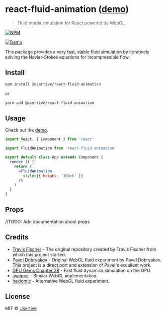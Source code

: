 # react-fluid-animation ([demo](https://transitive-bullshit.github.io/react-fluid-animation/))

> Fluid media simulation for React powered by WebGL.

[![NPM](https://img.shields.io/npm/v/react-fluid-animation.svg)](https://www.npmjs.com/package/react-fluid-animation)

[![Demo](https://raw.githubusercontent.com/transitive-bullshit/react-fluid-animation/master/example/demo.gif)](https://transitive-bullshit.github.io/react-fluid-animation/)

This package provides a very fast, stable fluid simulation by iteratively solving the Navier-Stokes equations for incompressible flow.

## Install

```bash
npm install @usertive/react-fluid-animation
```

or

```bash
yarn add @usertive/react-fluid-animation
```

## Usage

Check out the [demo](https://transitive-bullshit.github.io/react-fluid-animation/).

```jsx
import React, { Component } from 'react'

import FluidAnimation from 'react-fluid-animation'

export default class App extends Component {
  render () {
    return (
      <FluidAnimation
        style={{ height: '100vh' }}
      />
    )
  }
}

```

## Props

//TODO: Add documentation about props

## Credits

- [Travis Fischer](https://github.com/transitive-bullshit/react-fluid-animation) - The original repository created by Travis Fischer from which this project started.
- [Pavel Dobryakov](https://github.com/PavelDoGreat/WebGL-Fluid-Simulation) - Original WebGL fluid experiment by Pavel Dobryakov. This project is a direct port and extension of Pavel's excellent work.
- [GPU Gems Chapter 38](http://developer.download.nvidia.com/books/HTML/gpugems/gpugems_ch38.html) - Fast fluid dynamics simulation on the GPU.
- [jwagner](https://github.com/jwagner/fluidwebgl) - Similar WebGL implementation.
- [haxiomic](https://github.com/haxiomic/GPU-Fluid-Experiments) - Alternative WebGL fluid experiment.

## License

MIT © [Usertive](https://usertive.com)
